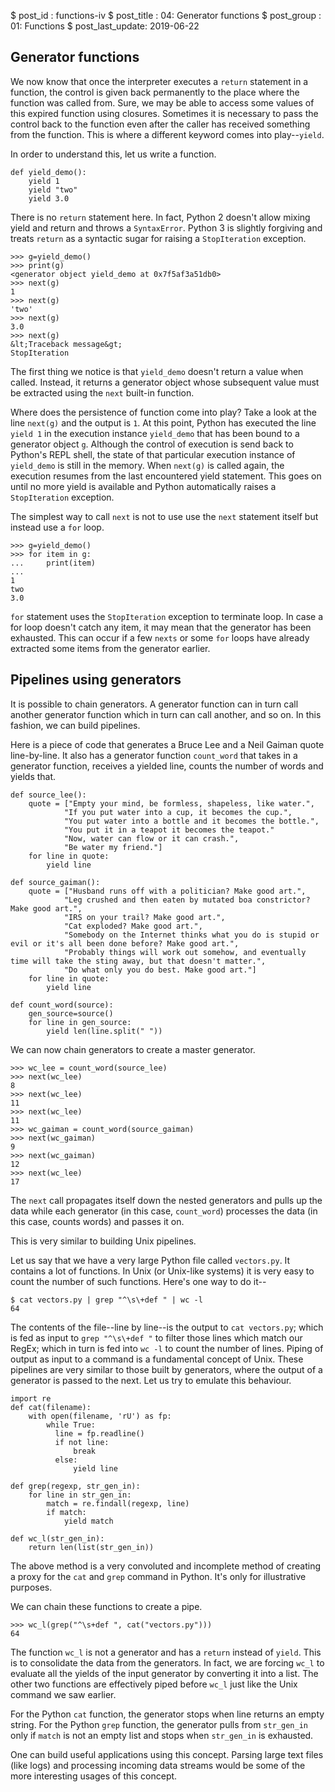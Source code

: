 $ post_id : functions-iv
$ post_title : 04: Generator functions
$ post_group : 01: Functions
$ post_last_update: 2019-06-22

## Generator functions

We now know that once the interpreter executes a `return` statement in a function, the control is given back permanently to the place where the function was called from. Sure, we may be able to access some values of this expired function using closures. Sometimes it is necessary to pass the control back to the function even after the caller has received something from the function. This is where a different keyword comes into play--`yield`.

In order to understand this, let us write a function.

~~~~
def yield_demo():
    yield 1
    yield "two"
    yield 3.0
~~~~

There is no `return` statement here. In fact, Python 2 doesn't allow mixing yield and return and throws a `SyntaxError`. Python 3 is slightly forgiving and treats `return` as a syntactic sugar for raising a `StopIteration` exception.

```
>>> g=yield_demo()
>>> print(g)
<generator object yield_demo at 0x7f5af3a51db0>
>>> next(g)
1
>>> next(g)
'two'
>>> next(g)
3.0
>>> next(g)
&lt;Traceback message&gt;
StopIteration
```

The first thing we notice is that `yield_demo` doesn't return a value when called. Instead, it returns a generator object whose subsequent value must be extracted using the `next` built-in function.

Where does the persistence of function come into play? Take a look at the line `next(g)` and the output is `1`. At this point, Python has executed the line `yield 1` in the execution instance `yield_demo` that has been bound to a generator object `g`. Although the control of execution is send back to Python's REPL shell, the state of that particular execution instance of `yield_demo` is still in the memory. When `next(g)` is called again, the execution resumes from the last encountered yield statement. This goes on until no more yield is available and Python automatically raises a `StopIteration` exception.

The simplest way to call `next` is not to use use the `next` statement itself but instead use a `for` loop.

```
>>> g=yield_demo()
>>> for item in g:
...     print(item)
...
1
two
3.0
```

`for` statement uses the `StopIteration` exception to terminate loop. In case a for loop doesn't catch any  item, it may mean that the generator has been exhausted. This can occur if a few `nexts` or some `for` loops have already extracted some items from the generator earlier.

## Pipelines using generators

It is possible to chain generators. A generator function can in turn call another generator function which in turn can call another, and so on. In this fashion, we can build pipelines.

Here is a piece of code that generates a Bruce Lee and a Neil Gaiman quote line-by-line. It also has a generator function `count_word` that takes in a generator function, receives a yielded line, counts the number of words and yields that.

~~~~
def source_lee():
    quote = ["Empty your mind, be formless, shapeless, like water.",
            "If you put water into a cup, it becomes the cup.",
            "You put water into a bottle and it becomes the bottle.",
            "You put it in a teapot it becomes the teapot."
            "Now, water can flow or it can crash.",
            "Be water my friend."]
    for line in quote:
        yield line

def source_gaiman():
    quote = ["Husband runs off with a politician? Make good art.",
            "Leg crushed and then eaten by mutated boa constrictor? Make good art.",
            "IRS on your trail? Make good art.",
            "Cat exploded? Make good art.",
            "Somebody on the Internet thinks what you do is stupid or evil or it's all been done before? Make good art.",
            "Probably things will work out somehow, and eventually time will take the sting away, but that doesn't matter.",
            "Do what only you do best. Make good art."]
    for line in quote:
        yield line

def count_word(source):
    gen_source=source()
    for line in gen_source:
        yield len(line.split(" "))
~~~~

We can now chain generators to create a master generator.

```
>>> wc_lee = count_word(source_lee)
>>> next(wc_lee)
8
>>> next(wc_lee)
11
>>> next(wc_lee)
11
>>> wc_gaiman = count_word(source_gaiman)
>>> next(wc_gaiman)
9
>>> next(wc_gaiman)
12
>>> next(wc_lee)
17
```

The `next` call propagates itself down the nested generators and pulls up the data while each generator (in this case, `count_word`) processes the data (in this case, counts words) and passes it on.

This is very similar to building Unix pipelines.

Let us say that we have a very large Python file called `vectors.py`. It contains a lot of functions. In Unix (or Unix-like systems) it is very easy to count the number of such functions. Here's one way to do it--

```
$ cat vectors.py | grep "^\s\+def " | wc -l
64
```

The contents of the file--line by line--is the output to `cat vectors.py`; which is fed as input to `grep "^\s\+def "` to filter those lines which match our RegEx; which in turn is fed into `wc -l` to count the number of lines.  Piping of output as input to a command is a fundamental concept of Unix. These pipelines are very similar to those built by generators, where the output of a generator is passed to the next. Let us try to emulate this behaviour.

~~~~
import re
def cat(filename):
    with open(filename, 'rU') as fp:
        while True:
          line = fp.readline()
          if not line:
              break
          else:
              yield line

def grep(regexp, str_gen_in):
    for line in str_gen_in:
        match = re.findall(regexp, line)
        if match:
            yield match

def wc_l(str_gen_in):
    return len(list(str_gen_in))
~~~~

The above method is a very convoluted and incomplete method of creating a proxy for the `cat` and `grep` command in Python. It's only for illustrative purposes.

We can chain these functions to create a pipe.

```
>>> wc_l(grep("^\s+def ", cat("vectors.py")))
64
```

The function `wc_l` is not a generator and has a `return` instead of `yield`. This is to consolidate the data from the generators. In fact, we are forcing `wc_l` to evaluate all the yields of the input generator by converting it into a list. The other two functions are effectively piped before `wc_l` just like the Unix command we saw earlier.

For the Python `cat` function, the generator stops when line returns an empty string. For the Python `grep` function, the generator pulls from `str_gen_in` only if `match` is not an empty list and stops when `str_gen_in` is exhausted.

One can build useful applications using this concept. Parsing large text files (like logs) and processing incoming data streams would be some of the more interesting usages of this concept.

